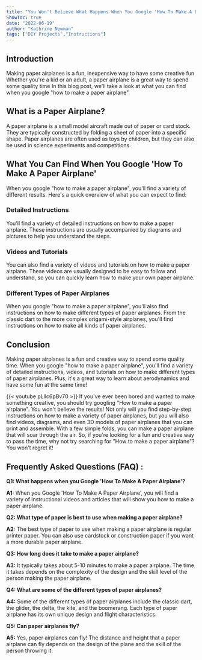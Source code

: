 ```yaml
---
title: "You Won't Believe What Happens When You Google 'How To Make A Paper Airplane'!"
ShowToc: true 
date: "2022-06-19"
author: "Kathrine Newman" 
tags: ["DIY Projects","Instructions"]
---
```

## Introduction 

Making paper airplanes is a fun, inexpensive way to have some creative fun Whether you're a kid or an adult, a paper airplane is a great way to spend some quality time In this blog post, we'll take a look at what you can find when you google "how to make a paper airplane" 

## What is a Paper Airplane?

A paper airplane is a small model aircraft made out of paper or card stock. They are typically constructed by folding a sheet of paper into a specific shape. Paper airplanes are often used as toys by children, but they can also be used in science experiments and competitions. 

## What You Can Find When You Google 'How To Make A Paper Airplane'

When you google "how to make a paper airplane", you'll find a variety of different results. Here's a quick overview of what you can expect to find: 

### Detailed Instructions 

You'll find a variety of detailed instructions on how to make a paper airplane. These instructions are usually accompanied by diagrams and pictures to help you understand the steps. 

### Videos and Tutorials 

You can also find a variety of videos and tutorials on how to make a paper airplane. These videos are usually designed to be easy to follow and understand, so you can quickly learn how to make your own paper airplane. 

### Different Types of Paper Airplanes 

When you google "how to make a paper airplane", you'll also find instructions on how to make different types of paper airplanes. From the classic dart to the more complex origami-style airplanes, you'll find instructions on how to make all kinds of paper airplanes. 

## Conclusion 

Making paper airplanes is a fun and creative way to spend some quality time. When you google "how to make a paper airplane", you'll find a variety of detailed instructions, videos, and tutorials on how to make different types of paper airplanes. Plus, it's a great way to learn about aerodynamics and have some fun at the same time!

{{< youtube pLllc6pBv70 >}} 
If you've ever been bored and wanted to make something creative, you should try googling "How to make a paper airplane". You won't believe the results! Not only will you find step-by-step instructions on how to make a variety of paper airplanes, but you will also find videos, diagrams, and even 3D models of paper airplanes that you can print and assemble. With a few simple folds, you can make a paper airplane that will soar through the air. So, if you're looking for a fun and creative way to pass the time, why not try searching for "How to make a paper airplane"? You won't regret it!

## Frequently Asked Questions (FAQ) :
**Q1: What happens when you Google 'How To Make A Paper Airplane'?**

**A1:** When you Google 'How To Make A Paper Airplane', you will find a variety of instructional videos and articles that will show you how to make a paper airplane.

**Q2: What type of paper is best to use when making a paper airplane?**

**A2:** The best type of paper to use when making a paper airplane is regular printer paper. You can also use cardstock or construction paper if you want a more durable paper airplane.

**Q3: How long does it take to make a paper airplane?**

**A3:** It typically takes about 5-10 minutes to make a paper airplane. The time it takes depends on the complexity of the design and the skill level of the person making the paper airplane.

**Q4: What are some of the different types of paper airplanes?**

**A4:** Some of the different types of paper airplanes include the classic dart, the glider, the delta, the kite, and the boomerang. Each type of paper airplane has its own unique design and flight characteristics.

**Q5: Can paper airplanes fly?**

**A5:** Yes, paper airplanes can fly! The distance and height that a paper airplane can fly depends on the design of the plane and the skill of the person throwing it.



